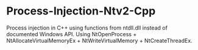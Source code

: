 # Process-Injection-Ntv2-Cpp
Process injection in C++ using functions from ntdll.dll instead of documented Windows API. Using NtOpenProcess + NtAllocateVirtualMemoryEx + NtWriteVirtualMemory + NtCreateThreadEx.
